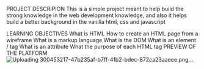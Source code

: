 PROJECT DESCRIPION This is a simple project meant to help build the strong knowledge in the web development knowledge, and also it helps build a better background in the vanilla html, css and javascript

LEARNING OBJECTIVES What is HTML How to create an HTML page from a wireframe What is a markup language What is the DOM What is an element / tag What is an attribute What the purpose of each HTML tag PREVIEW OF THE PLATFORM
![Uploading 300453217-47b235af-b7ff-41b2-bdec-872ca23aaeee.png…]()
